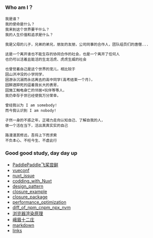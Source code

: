 ### Who am I？
```
我是谁？
我的使命是什么？
我来到这个世界要干什么？
我的人生价值和追求是什么？

我是父母的儿子，兄弟的弟兄，朋友的友朋，公司同事的合作人，团队组员们的唐僧...

这是一个离开谁也不能生存的协同合作的社会，也是一个离开了任何人
也仍可以活着且能活的生龙活虎、虎虎生威的社会

也曾觉着自己是这个世界的宠儿，相比较于
因山洪冲没的小学同学，
因游泳沉溺而永远离去的高中同学(高考结束一个月)，
因醉酒猝死的逗着我长大的表哥，
因施工触电身亡的邻居+玩伴等等人，
我仍幸存于世已经使我万分荣幸。

曾经我以为 I am somebody!
而今我认识到 I am nobody!

孑然一身的不惑之年，正竭力走向认知自己、了解自我的人，
做一个活在当下，活出真真实实的自己

路漫漫其修远，吾将上下而求索
不负本心、不枉今生、不虚此行
```


### Good good study, day day up
* [PaddlePaddle飞桨尝鲜](./paddle/first_weekPaddlePaddle.md)
* [vueconf](./learn/vue/vueconf.md)
* [nuxt_issue](./learn/nuxt_issue.md)
* [codding_with_Nuxt](./learn/codding_with_Nuxt.md)
* [design_pattern](./learn/design_pattern.md)
* [closure_example](./learn/closure_example.md)
* [closure_package](./learn/closure_package.md)
* [performance_optimization](./learn/performance_optimization.md)
* [diff_of_npm_cnpm_npx_nvm](./learn/diff_of_npm_cnpm_npx_nvm.md)
* [浏览器渲染原理](./learn/principle_of_browser_rendering.md)
* [峨眉十二庄](./emei/emei12forms.md)
* [markdown](./markdown.md)
* [links](./links.md)
